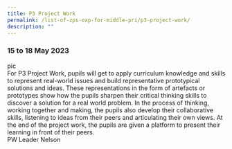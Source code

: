 ```yaml
---
title: P3 Project Work
permalink: /list-of-zps-exp-for-middle-pri/p3-project-work/
description: ""
---
```

### **15 to 18 May 2023**
pic<br>For P3 Project Work, pupils will get to apply curriculum knowledge and skills to represent real-world issues and build representative prototypical solutions and ideas. These representations in the form of artefacts or prototypes show how the pupils sharpen their critical thinking skills to discover a solution for a real world problem. In the process of thinking, working together and making, the pupils also develop their collaborative skills, listening to ideas from their peers and articulating their own views. At the end of the project work, the pupils are given a platform to present their learning in front of their peers.<br>PW Leader Nelson